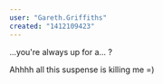```yaml
---
user: "Gareth.Griffiths"
created: "1412109423"
---
```


...you're always up for a... ?

Ahhhh all this suspense is killing me =)
